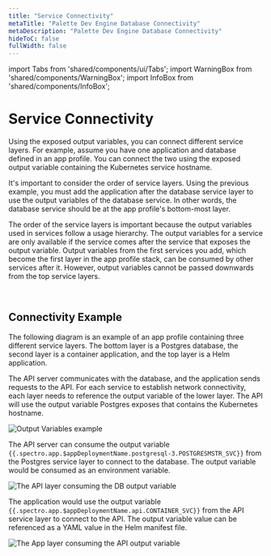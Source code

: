 ```yaml
---
title: "Service Connectivity"
metaTitle: "Palette Dev Engine Database Connectivity"
metaDescription: "Palette Dev Engine Database Connectivity"
hideToC: false
fullWidth: false
---
```


import Tabs from 'shared/components/ui/Tabs';
import WarningBox from 'shared/components/WarningBox';
import InfoBox from 'shared/components/InfoBox';


# Service Connectivity


Using the exposed output variables, you can connect different service layers. For example, assume you have one application and database defined in an app profile. You can connect the two using the exposed output variable containing the Kubernetes service hostname.

It's important to consider the order of service layers. Using the previous example, you must add the application after the database service layer to use the output variables of the database service. In other words, the database service should be at the app profile's bottom-most layer.

The order of the service layers is important because the output variables used in services follow a usage hierarchy. The output variables for a service are only available if the service comes after the service that exposes the output variable. Output variables from the first services you add, which become the first layer in the app profile stack, can be consumed by other services after it. However, output variables cannot be passed downwards from the top service layers.

<br />

## Connectivity Example

The following diagram is an example of an app profile containing three different service layers. The bottom layer is a Postgres database, the second layer is a container application, and the top layer is a Helm application.


The API server communicates with the database, and the application sends requests to the API. For each service to establish network connectivity, each layer needs to reference the output variable of the lower layer. The API will use the output variable Postgres exposes that contains the Kubernetes hostname.

![Output Variables example](/devx-services-connectivity-output-variables-example.png)

The API server can consume the output variable `{{.spectro.app.$appDeploymentName.postgresql-3.POSTGRESMSTR_SVC}}` from the Postgres service layer to connect to the database. The output variable would be consumed as an environment variable.

![The API layer consuming the DB output variable](/devx-services-connectivity-container-env-example.png)

The application would use the output variable `{{.spectro.app.$appDeploymentName.api.CONTAINER_SVC}}` from the API service layer to connect to the API. The output variable value can be referenced as a YAML value in the Helm manifest file.

![The App layer consuming the API output variable](/devx-services-connectivity-helm-env-example.png)
